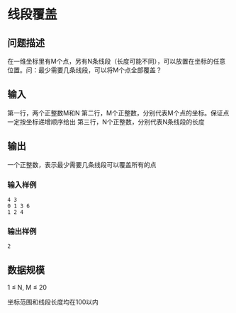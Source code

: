 # 线段覆盖
## 问题描述
在一维坐标里有M个点，另有N条线段（长度可能不同），可以放置在坐标的任意位置。问：最少需要几条线段，可以将M个点全部覆盖？

## 输入
第一行，两个正整数M和N 第二行，M个正整数，分别代表M个点的坐标。保证点一定按坐标递增顺序给出 第三行，N个正整数，分别代表N条线段的长度

## 输出
一个正整数，表示最少需要几条线段可以覆盖所有的点

### 输入样例
```
4 3
0 1 3 6
1 2 4
```
### 输出样例
```
2
```
## 数据规模
1 ≤ N, M ≤ 20

坐标范围和线段长度均在100以内